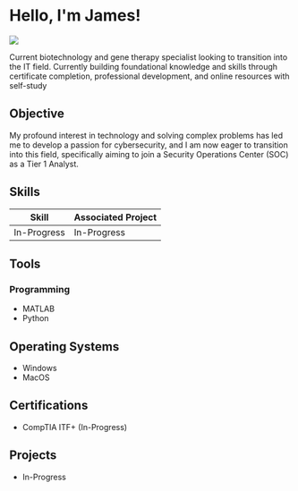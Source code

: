 # Hello, I'm James!
<a href="https://linkedin.com/in/jamesahuynh"><img src="https://img.shields.io/badge/-LinkedIn-0072b1?&style=for-the-badge&logo=linkedin&logoColor=white" /></a>

Current biotechnology and gene therapy specialist looking to transition into the IT field. Currently building foundational knowledge and skills through certificate completion, professional development, and online resources with self-study

## Objective

My profound interest in technology and solving complex problems has led me to develop a passion for cybersecurity, and I am now eager to transition into this field, specifically aiming to join a Security Operations Center (SOC) as a Tier 1 Analyst.

## Skills

| Skill                                         | Associated Project         |
|-----------------------------------------------|----------------------------|
| In-Progress          | In-Progress |

## Tools

### Programming
- MATLAB
- Python

## Operating Systems
- Windows
- MacOS

## Certifications
- CompTIA ITF+ (In-Progress)

## Projects
- In-Progress
